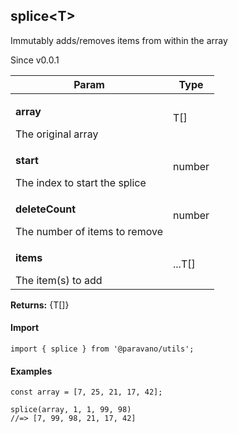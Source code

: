 <h2>splice&lt;T&gt;</h2>
<p>Immutably adds/removes items from within the array</p>
<p>Since v0.0.1</p>
<table>
      <thead>
      <tr>
        <th>Param</th>
        <th>Type</th></tr>
      </thead>
      <tbody><tr><td><p><b>array</b></p>The original array</td><td>T[]</td></tr><tr><td><p><b>start</b></p>The index to start the splice</td><td>number</td></tr><tr><td><p><b>deleteCount</b></p>The number of items to remove</td><td>number</td></tr><tr><td><p><b>items</b></p>The item(s) to add</td><td>...T[]</td></tr></tbody>
    </table><p><b>Returns:</b> {T[]}</p>
<h4>Import</h4>

```
import { splice } from '@paravano/utils';
```

  <h4>Examples</h4>




```
const array = [7, 25, 21, 17, 42];

splice(array, 1, 1, 99, 98)
//=> [7, 99, 98, 21, 17, 42]
```

